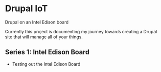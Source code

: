 # Drupal IoT
Drupal on an Intel Edison board

Currently this project is documenting my journey towards
creating a Drupal site that will manage all of your things.

## Series 1: Intel Edison Board
- Testing out the Intel Edison Board
